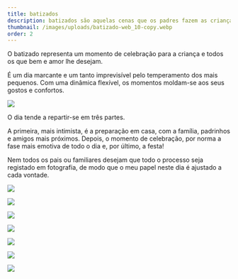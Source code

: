 ```yaml
---
title: batizados
description: batizados são aquelas cenas que os padres fazem as crianças.
thumbnail: /images/uploads/batizado-web_10-copy.webp
order: 2
---
```


<section class="section-bottom-aligned">







O batizado representa um momento de celebração para a criança e todos os que bem e amor lhe desejam.

É um dia marcante e um tanto imprevisível pelo temperamento dos mais pequenos. Com uma dinâmica flexível, os momentos moldam-se aos seus gostos e confortos.



</section>

![](/images/uploads/batizado-web_3-copy.webp)


<section class="section-center-aligned">







O dia tende a repartir-se em três partes.

A primeira, mais intimista, é a preparação em casa, com a família, padrinhos e amigos mais próximos. Depois, o momento de celebração, por norma a fase mais emotiva de todo o dia e, por último, a festa!

Nem todos os pais ou familiares desejam que todo o processo seja registado em fotografia, de modo que o meu papel neste dia é ajustado a cada vontade.



</section>

![](/images/uploads/batizado-web-copy.webp)

![](/images/uploads/batizado-web_11-copy.webp)

![](/images/uploads/batizado-web_1-copy.webp)

![](/images/uploads/batizado-web_12-copy.webp)

![](/images/uploads/batizado-web_4-copy.webp)

![](/images/uploads/batizado-web_8-copy.webp)

![](/images/uploads/batizado-web_14-copy.webp)
